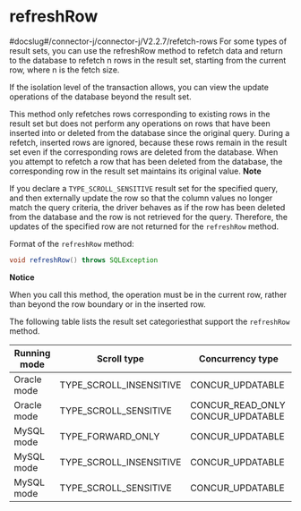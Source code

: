 refreshRow 
===============================
#docslug#/connector-j/connector-j/V2.2.7/refetch-rows
For some types of result sets, you can use the refreshRow method to refetch data and return to the database to refetch n rows in the result set, starting from the current row, where n is the fetch size. 

If the isolation level of the transaction allows, you can view the update operations of the database beyond the result set. 

This method only refetches rows corresponding to existing rows in the result set but does not perform any operations on rows that have been inserted into or deleted from the database since the original query. During a refetch, inserted rows are ignored, because these rows remain in the result set even if the corresponding rows are deleted from the database. When you attempt to refetch a row that has been deleted from the database, the corresponding row in the result set maintains its original value. 
**Note**



If you declare a `TYPE_SCROLL_SENSITIVE` result set for the specified query, and then externally update the row so that the column values no longer match the query criteria, the driver behaves as if the row has been deleted from the database and the row is not retrieved for the query. Therefore, the updates of the specified row are not returned for the `refreshRow` method.

Format of the `refreshRow` method:

```java
void refreshRow() throws SQLException
```


**Notice**



When you call this method, the operation must be in the current row, rather than beyond the row boundary or in the inserted row.

The following table lists the result set categoriesthat support the `refreshRow` method. 


|         Running mode         |       Scroll type       |         Concurrency type          |
|------------------------------|-------------------------|-----------------------------------|
|  Oracle mode | TYPE_SCROLL_INSENSITIVE | CONCUR_UPDATABLE                  |
|  Oracle mode | TYPE_SCROLL_SENSITIVE   | CONCUR_READ_ONLY CONCUR_UPDATABLE |
|  MySQL mode  | TYPE_FORWARD_ONLY       | CONCUR_UPDATABLE                  |
|  MySQL mode  | TYPE_SCROLL_INSENSITIVE | CONCUR_UPDATABLE                  |
|  MySQL mode  | TYPE_SCROLL_SENSITIVE   | CONCUR_UPDATABLE                  |



